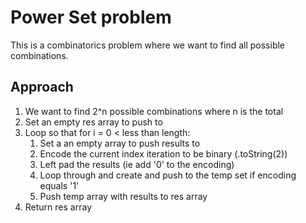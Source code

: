 # Power Set problem

This is a combinatorics problem where we want to find all possible combinations.

## Approach

1. We want to find 2^n possible combinations where n is the total
2. Set an empty res array to push to
3. Loop so that for i = 0 < less than length:
   1. Set a an empty array to push results to
   2. Encode the current index iteration to be binary (.toString(2))
   3. Left pad the results (ie add '0' to the encoding)
   4. Loop through and create and push to the temp set if encoding equals '1'
   5. Push temp array with results to res array
4. Return res array
